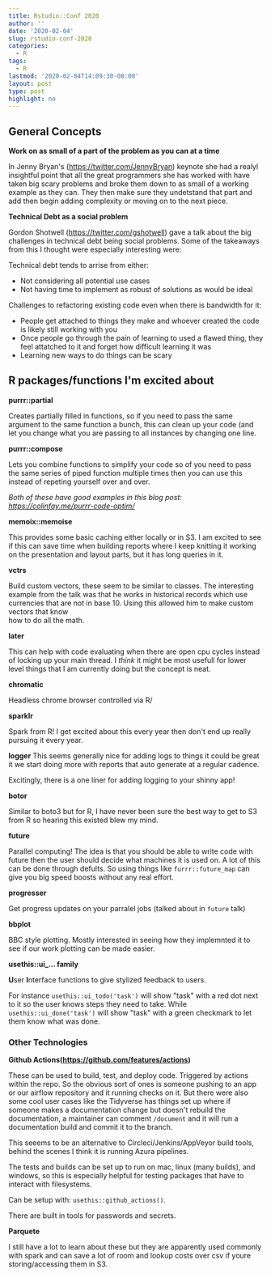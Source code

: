 ```yaml
---
title: Rstudio::Conf 2020
author: ''
date: '2020-02-04'
slug: rstudio-conf-2020
categories:
  - R
tags:
  - R
lastmod: '2020-02-04T14:09:30-08:00'
layout: post
type: post
highlight: no
---
```


## General Concepts

__Work on as small of a part of the problem as you can at a time__

In Jenny Bryan's (https://twitter.com/JennyBryan) keynote she had a realyl 
insightful point that all the great programmers she has worked with have taken 
big scary problems and broke them down to as small of a working example as 
they can. They then make sure they undetstand that part and add then begin
adding complexity or moving on to the next piece.

__Technical Debt as a social problem__ 

Gordon Shotwell (https://twitter.com/gshotwell) gave a talk about the big 
challenges in technical debt being social problems. Some of the takeaways 
from this I thought were especially interesting were:

Technical debt tends to arrise from either:
* Not considering all potential use cases 
* Not having time to implement as robust of solutions as would be ideal

Challenges to refactoring existing code even when there is bandwidth for it:
* People get attached to things they make and whoever created the code is likely still working with you
* Once people go through the pain of learning to used a flawed thing, they feel attatched to it and forget how difficult learning it was
* Learning new ways to do things can be scary 


## R packages/functions I'm excited about

__purrr::partial__

Creates partially filled in functions, so if you need to pass the same argument 
to the same function a bunch, this can clean up your code (and let you change 
what you are passing to all instances by changing one line.

__purrr::compose__

Lets you combine functions to simplify your code so of you need to pass 
the same series of piped function multiple times then you can use this instead
of repeting yourself over and over. 

*Both of these have good examples in this blog post: https://colinfay.me/purrr-code-optim/*

__memoix::memoise__

This provides some basic caching either locally or in S3. I am excited to see 
if this can save time when building reports where I keep knitting it working on
the presentation and layout parts, but it has long queries in it.

__vctrs__

Build custom vectors, these seem to be similar to classes. The interesting
example from the talk was that he works in historical records which use currencies
that are not in base 10. Using this allowed him to make custom vectors that know  
how to do all the math.

__later__

This can help with code evaluating when there are open cpu cycles instead of
locking up your main thread. I *think* it might be most usefull for lower level
things that I am currently doing but the concept is neat.

__chromatic__

Headless chrome browser controlled via R/

__sparklr__

Spark from R! I get excited about this every year then don't end up really 
pursuing it every year.

__logger__
This seems generally nice for adding logs to things it could be great it we 
start doing more with reports that auto generate at a regular cadence.

Excitingly, there is a one liner for adding logging to your shinny app!

__botor__

Similar to boto3 but for R, I have never been sure the best way to get to S3 
from R so hearing this existed blew my mind.

__future__

Parallel computing! The idea is that you should be able to write code with 
future then the user should decide what machines it is used on. A lot of this 
can be done through defults. So using things like `furrr::future_map` can 
give you big speed boosts without any real effort.

__progresser__

Get progress updates on your parralel jobs (talked about in `future` talk)

__bbplot__

BBC style plotting. Mostly interested in seeing how they implemnted it to see
if our work plotting can be made easier.

__usethis::ui\_... family__

**U**ser **I**nterface functions to give stylized feedback to users.

For instance `usethis::ui_todo('task')` will show "task" with a red dot next
to it so the user knows steps they need to take. While `usethis::ui_done('task')`
will show "task" with a green checkmark to let them know what was done. 

### Other Technologies 

__Github Actions(https://github.com/features/actions)__

These can be used to build, test, and deploy code. Triggered by actions within 
the repo. So the obvious sort of ones is someone pushing to an app or our 
airflow repository and it running checks on it. But there were also some cool
user cases like the Tidyverse has things set up where if someone makes a 
documentation change but doesn't rebuild the documentation, a maintainer can
comment `/document` and it will run a documentation build and commit it to the
branch.

This seeems to be an alternative to Circleci/Jenkins/AppVeyor build tools,
behind the scenes I think it is running Azura pipelines. 

The tests and builds can be set up to run on mac, linux (many builds), and 
windows, so this is especially helpful for testing packages that have to 
interact with filesystems.

Can be setup with: `usethis::github_actions()`.

There are built in tools for passwords and secrets.

__Parquete__

I still have a lot to learn about these but they are apparently used commonly
with spark and can save a lot of room and lookup costs over csv if youre 
storing/accessing them in S3.
